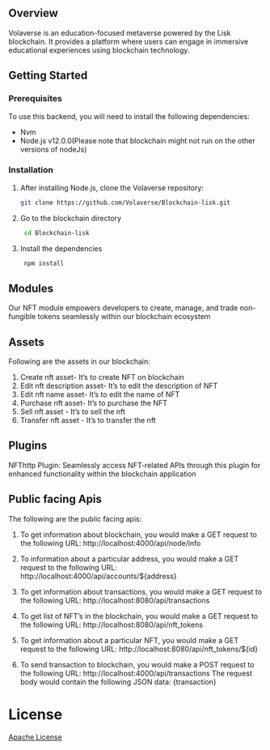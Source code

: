 ## Overview

Volaverse is an education-focused metaverse powered by the Lisk blockchain. It provides a platform where users can engage in immersive educational experiences using blockchain technology.

## Getting Started

### Prerequisites

To use this backend, you will need to install the following dependencies:

- Nvm
- Node.js v12.0.0(Please note that blockchain might not run on the other versions of nodeJs)

### Installation

1. After installing Node.js, clone the Volaverse repository:

   ```sh
   git clone https://github.com/Volaverse/Blockchain-lisk.git
2. Go to the blockchain directory
   ```sh
    cd Blockchain-lisk
2. Install the dependencies
   ```sh
    npm install

## Modules
Our NFT module empowers developers to create, manage, and trade non-fungible tokens seamlessly within our blockchain ecosystem

## Assets
Following are the assets in our blockchain:

1. Create nft asset- It’s to create NFT on blockchain
2. Edit nft description asset- It’s to edit the description of NFT
3. Edit nft name asset- It’s to edit the name of NFT
4. Purchase nft asset- It’s to purchase the NFT
5. Sell nft asset - It’s to sell the nft 
6. Transfer nft asset - It’s to transfer the nft

## Plugins
NFThttp Plugin: Seamlessly access NFT-related APIs through this plugin for enhanced functionality within the blockchain application
## Public facing Apis
The following are the public facing apis:

1. To get information about blockchain, you would make a GET request to the following URL:
http://localhost:4000/api/node/info

2. To information about a particular address, you would make a GET request to the following URL:
http://localhost:4000/api/accounts/${address}

3. To get information about transactions, you would make a GET request to the following URL:
http://localhost:8080/api/transactions

4. To get list of NFT’s in the blockchain, you would make a GET request to the following URL:
http://localhost:8080/api/nft_tokens

5. To get information about a particular NFT, you would make a GET request to the following URL:
http://localhost:8080/api/nft_tokens/${id}

6. To send transaction to blockchain, you would make a POST request to the following URL:
http://localhost:4000/api/transactions
       The request body would contain the following JSON data: {transaction}


# License
[Apache License](LICENSE)

